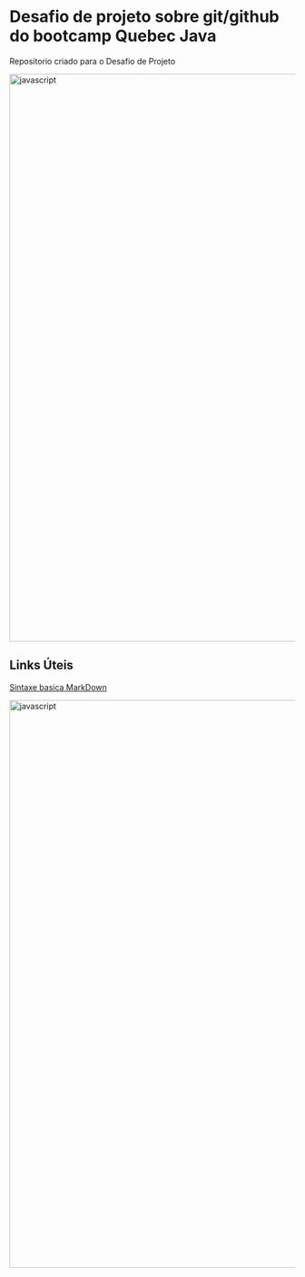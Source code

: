 # Desafio de projeto sobre git/github do bootcamp Quebec Java
Repositorio criado para o Desafio de Projeto

<img align="center" src="https://user-images.githubusercontent.com/73097560/115834477-dbab4500-a447-11eb-908a-139a6edaec5c.gif" alt="javascript" width="1000"/>

## Links Úteis
[Sintaxe basica MarkDown](https://www.markdownguide.org/basic-syntax/)

<img align="center" src="https://user-images.githubusercontent.com/73097560/115834477-dbab4500-a447-11eb-908a-139a6edaec5c.gif" alt="javascript" width="1000"/>

